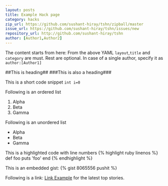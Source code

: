 ```yaml
---
layout: posts
title: Example Hack page
category: hacks
zip_url: https://github.com/sushant-hiray/tshn/zipball/master
issue_url: https://github.com/sushant-hiray/tshn/issues/new
repository_url: http://github.com/sushant-hiray/tshn
author: [Author1,Author2] 
---
```


The content starts from here:
From the above YAML `layout`,`title` and `category` are must. Rest are optional.
In case of a single author, specify it as `author:[Author1]`

##This is heading##
###This is also a heading###


This is a short code snippet `int i=0`

Following is an ordered list

1. Alpha
2. Beta
3. Gamma

Following is an unordered list

* Alpha
* Beta
* Gamma

This is a highlighted code with line numbers
{% highlight ruby linenos %}
def foo
  puts 'foo'
end
{% endhighlight %}

This is an embedded gist:
{% gist 8065556 pushit %}

Following is a link: [Link Example][] for the latest top stories.

[Link Example]: http://wncc-iitb.org/tshn